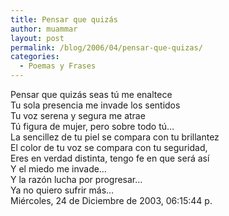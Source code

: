 ```yaml
---
title: Pensar que quizás
author: muammar
layout: post
permalink: /blog/2006/04/pensar-que-quizas/
categories:
  - Poemas y Frases
---
```

Pensar que quizás seas tú me enaltece  
Tu sola presencia me invade los sentidos  
Tu voz serena y segura me atrae  
Tú figura de mujer, pero sobre todo tú…  
La sencillez de tu piel se compara con tu brillantez  
El color de tu voz se compara con tu seguridad,  
Eres en verdad distinta, tengo fe en que será así  
Y el miedo me invade…  
Y la razón lucha por progresar…  
Ya no quiero sufrir más…  
Miércoles, 24 de Diciembre de 2003, 06:15:44 p.